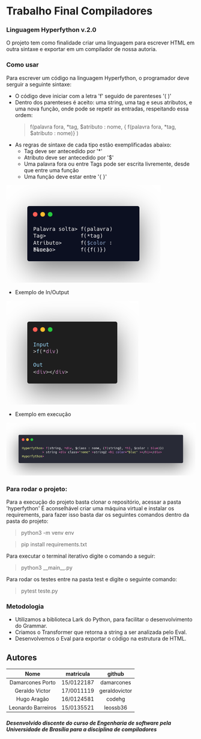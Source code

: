 # Trabalho Final Compiladores

### Linguagem Hyperfython v.2.0

O projeto tem como finalidade criar uma linguagem para escrever HTML em outra sintaxe e exportar em um compilador de nossa autoria.

### Como usar
Para escrever um código na linguagem Hyperfython, o programador deve serguir a seguinte sintaxe:<br>

* O código deve iniciar com a letra 'f' seguido de parenteses '( )'
* Dentro dos parenteses é aceito: uma string, uma tag e seus atributos, e uma nova função, onde pode se repetir as entradas, respeitando essa ordem: 
    >f(palavra fora, *tag, $atributo : nome, { f(palavra fora, *tag, $atributo : nome)} )
* As regras de sintaxe de cada tipo estão exemplificadas abaixo:
    * Tag deve ser antecedido por '*'
    * Atributo deve ser antecedido por '$'
    * Uma palavra fora ou entre Tags pode ser escrita livremente, desde que entre uma função
    * Uma função deve estar entre '{ }'

![regras](img/regras.png) 

* Exemplo de In/Output

![inout](img/inout.png)

* Exemplo em execução

![testecomplexo](img/testecomplexo.png)


### Para rodar o projeto:
Para a execução do projeto basta clonar o repositório, acessar a pasta 'hyperfython'
É aconselhável criar uma máquina virtual e instalar os requirements, para fazer isso basta dar os seguintes comandos dentro da pasta do projeto:

> python3 -m venv env

> pip install requirements.txt

Para executar o terminal iterativo digite o comando a seguir:

> python3 \_\_main\_\_.py

Para rodar os testes entre na pasta test e digite o seguinte comando:

> pytest teste.py
### Metodologia
* Utilizamos a biblioteca Lark do Python, para facilitar o desenvolvimento do Grammar.
* Criamos o Transformer que retorna a string a ser analizada pelo Eval.
* Desenvolvemos o Eval para exportar o código na estrutura de HTML.

## Autores
|Nome|matricula|github|
|:---:|:---:|:---:|
|Damarcones Porto|15/0122187|damarcones|
|Geraldo Victor|17/0011119|geraldovictor|
|Hugo Aragão|16/0124581|codehg|
|Leonardo Barreiros|15/0135521|leossb36|

##### Desenvolvido discente do curso de Engenharia de software pela Universidade de Brasília para a disciplina de compiladores
